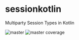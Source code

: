 # sessionkotlin
Multiparty Session Types in Kotlin

![master](https://github.com/d-costa/session-kotlin/actions/workflows/test_master.yml/badge.svg)
![master coverage](../badges/jacoco.svg)
